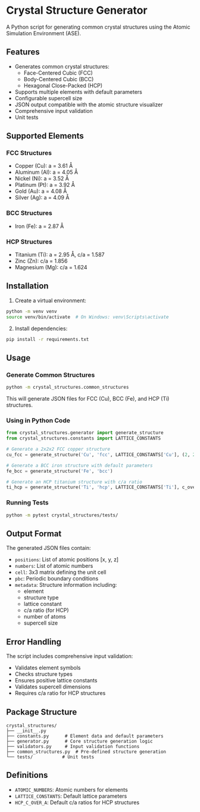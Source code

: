 # Crystal Structure Generator

A Python script for generating common crystal structures using the Atomic Simulation Environment (ASE).

## Features

- Generates common crystal structures:
  - Face-Centered Cubic (FCC)
  - Body-Centered Cubic (BCC)
  - Hexagonal Close-Packed (HCP)
- Supports multiple elements with default parameters
- Configurable supercell size
- JSON output compatible with the atomic structure visualizer
- Comprehensive input validation
- Unit tests

## Supported Elements

### FCC Structures
- Copper (Cu): a = 3.61 Å
- Aluminum (Al): a = 4.05 Å
- Nickel (Ni): a = 3.52 Å
- Platinum (Pt): a = 3.92 Å
- Gold (Au): a = 4.08 Å
- Silver (Ag): a = 4.09 Å

### BCC Structures
- Iron (Fe): a = 2.87 Å

### HCP Structures
- Titanium (Ti): a = 2.95 Å, c/a = 1.587
- Zinc (Zn): c/a = 1.856
- Magnesium (Mg): c/a = 1.624

## Installation

1. Create a virtual environment:
```bash
python -m venv venv
source venv/bin/activate  # On Windows: venv\Scripts\activate
```

2. Install dependencies:
```bash
pip install -r requirements.txt
```

## Usage

### Generate Common Structures
```bash
python -m crystal_structures.common_structures
```
This will generate JSON files for FCC (Cu), BCC (Fe), and HCP (Ti) structures.

### Using in Python Code
```python
from crystal_structures.generator import generate_structure
from crystal_structures.constants import LATTICE_CONSTANTS

# Generate a 2x2x2 FCC copper structure
cu_fcc = generate_structure('Cu', 'fcc', LATTICE_CONSTANTS['Cu'], (2, 2, 2))

# Generate a BCC iron structure with default parameters
fe_bcc = generate_structure('Fe', 'bcc')

# Generate an HCP titanium structure with c/a ratio
ti_hcp = generate_structure('Ti', 'hcp', LATTICE_CONSTANTS['Ti'], c_over_a=1.587)
```

### Running Tests
```bash
python -m pytest crystal_structures/tests/
```

## Output Format

The generated JSON files contain:
- `positions`: List of atomic positions [x, y, z]
- `numbers`: List of atomic numbers
- `cell`: 3x3 matrix defining the unit cell
- `pbc`: Periodic boundary conditions
- `metadata`: Structure information including:
  - element
  - structure type
  - lattice constant
  - c/a ratio (for HCP)
  - number of atoms
  - supercell size

## Error Handling

The script includes comprehensive input validation:
- Validates element symbols
- Checks structure types
- Ensures positive lattice constants
- Validates supercell dimensions
- Requires c/a ratio for HCP structures

## Package Structure
```
crystal_structures/
├── __init__.py
├── constants.py      # Element data and default parameters
├── generator.py      # Core structure generation logic
├── validators.py     # Input validation functions
├── common_structures.py  # Pre-defined structure generation
└── tests/           # Unit tests
```

## Definitions
- `ATOMIC_NUMBERS`: Atomic numbers for elements
- `LATTICE_CONSTANTS`: Default lattice parameters
- `HCP_C_OVER_A`: Default c/a ratios for HCP structures 